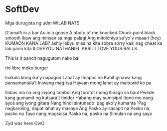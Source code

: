 # SoftDev
Mga durugista ng udm WILAB NATS

D'amalfi in a bar Au in a goose
A photo of me knocked Chuck point black smooth
Ikaw ang minsan sa mga palagi
Ang mitolohiya sa'yo'y maaari (hey)
 KUMAON KANA LAB?
 ashly labyu miss na kita sobra sorry kasi nag cheat ka lab parin kita 
ILOVEYOU NATHANIEL ABRIL I LOVE YOUR BALLS


This is it pancit nagugutom nako bai

rio libre moko burger


Inakala kong ika'y napagod
Lahat ay tinapos na
Kahit ginawa kang pansamantala't
Iniwang mag-isa
Hayaan mong lahat ay maituwid ko pa

Ilabas mo na ang inyong tambol
Ang torotot mong itinago sa baul
Pwede kang gumamit ng kutsara't tinidor
Habang may sumisipol
Itono mo nang ayos ang iyong gitara
Nang hindi sintunado 'pag ako'y kumanta
'Pag nagkaroling, dapat lahat ay masaya
Ang Pasko ay sasapit na
Pasko na, pasko na
Tayo nang magkaisa
Pasko na, pasko na
Simulan na ang saya

Zyd was here OwO
<!--Tristan Segundo @gmail -->
